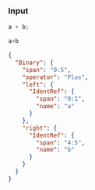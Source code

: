 ### Input
```js
a + b;
```

```js min
a+b
```

```json
{
  "Binary": {
    "span": "0:5",
    "operator": "Plus",
    "left": {
      "IdentRef": {
        "span": "0:1",
        "name": "a"
      }
    },
    "right": {
      "IdentRef": {
        "span": "4:5",
        "name": "b"
      }
    }
  }
}
```
